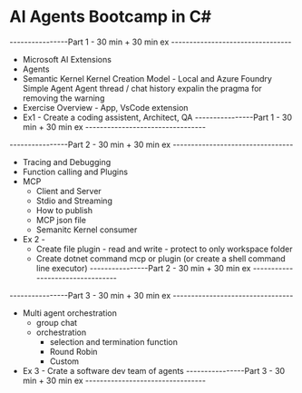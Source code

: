 # AI Agents Bootcamp in C# 

----------------Part 1 - 30 min + 30 min ex ---------------------------------
* Microsoft AI Extensions
* Agents
* Semantic Kernel
	Kernel Creation
	Model - Local and Azure Foundry
	Simple Agent
	Agent thread / chat history
	expalin the pragma for removing the warning
* Exercise Overview - App, VsCode extension
* Ex1 - Create a coding assistent, Architect, QA
----------------Part 1 - 30 min + 30 min ex ---------------------------------

----------------Part 2 - 30 min + 30 min ex ---------------------------------
* Tracing and Debugging
* Function calling and Plugins 
* MCP  
	* Client and Server
	* Stdio and Streaming
	* How to publish
	* MCP json file
	* Semanitc Kernel consumer
* Ex 2 - 
	- Create file plugin - read and write - protect to only workspace folder
	- Create dotnet command mcp or plugin (or create a shell command line executor)
----------------Part 2 - 30 min + 30 min ex ---------------------------------

----------------Part 3 - 30 min + 30 min ex ---------------------------------
* Multi agent orchestration
	- group chat
	- orchestration
		- selection and termination function
		- Round Robin
		- Custom
* Ex 3 - Crate a software dev team of agents
----------------Part 3 - 30 min + 30 min ex ---------------------------------

